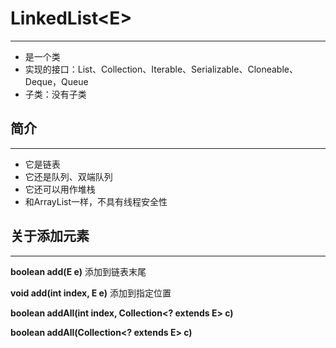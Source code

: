 # LinkedList<E\>
---
* 是一个类
* 实现的接口：List、Collection、Iterable、Serializable、Cloneable、Deque，Queue
* 子类：没有子类

## 简介
---
* 它是链表
* 它还是队列、双端队列
* 它还可以用作堆栈
* 和ArrayList一样，不具有线程安全性

## 关于添加元素
---
**boolean add(E e)**
添加到链表末尾

**void add(int index, E e)**
添加到指定位置

**boolean addAll(int index, Collection<? extends E> c)**

**boolean addAll(Collection<? extends E> c)**

